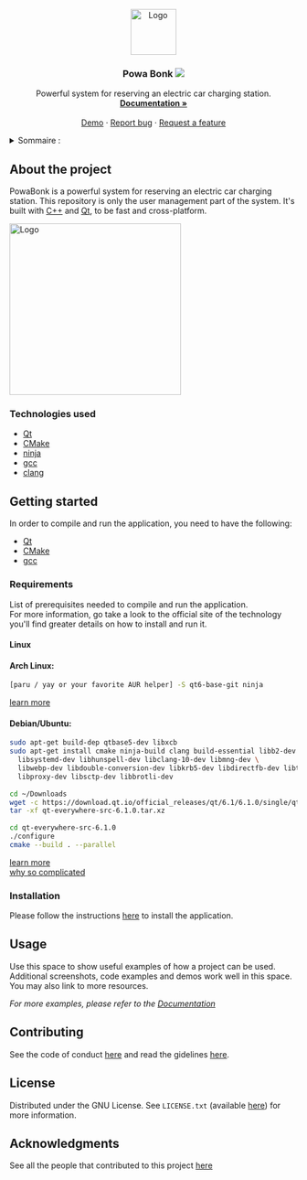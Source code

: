 <div id="top"></div>

<!-- PROJECT SHIELDS -->
<!--
*** I'm using markdown "reference style" links for readability.
*** Reference links are enclosed in brackets [ ] instead of parentheses ( ).
*** See the bottom of this document for the declaration of the reference variables
*** for contributors-url, forks-url, etc. This is an optional, concise syntax 
*** you may use.
*** https://www.markdownguide.org/basic-syntax/#reference-style-links
-->

<!-- PROJECT LOGO -->
<br />
<div align="center">
  <a href="https://github.com/Jaggernaute/PowaBonk">
    <img src="blobs/logo.png" alt="Logo" height="80">
  </a>

<h3 align="center">
    Powa Bonk
    <a href="https://github.com/Jaggernaute/PowaBonk/actions/workflows/cmake.yml"><img align="top" src="https://github.com/Jaggernaute/PowaBonk/actions/workflows/cmake.yml/badge.svg"/></a>
</h3>

  <p align="center">
    Powerful system for reserving an electric car charging station.
    <br />
    <a href="https://github.com/Jaggernaute/PowaBonk">
    <strong>Documentation »</strong></a>
    <br />
    <br />
    <a href="https://github.com/Jaggernaute/PowaBonk">Demo</a>
    ·
    <a href="https://github.com/Jaggernaute/PowaBonk/issues">Report bug</a>
    ·
    <a href="https://github.com/Jaggernaute/PowaBonk/issues">Request a feature</a>
  </p>
</div>



<!-- TABLE OF CONTENTS -->
<details>
  <summary>Sommaire :</summary>
  <ol>
    <li>
      <a href="#about-the-project">About the project</a>
      <ul>
        <li><a href="#built-with">Built with</a></li>
      </ul>
    </li>
    <li>
      <a href="#getting-started">Getting started</a>
      <ul>
        <li><a href="#requirements">Requirements</a></li>
        <li><a href="#installation">Installation</a></li>
      </ul>
    </li>
    <li><a href="#usage">USage</a></li>
    <li><a href="#roadmap">Roadmap</a></li>
    <li><a href="#contributing">Contributing</a></li>
    <li><a href="#license">Licence</a></li>
    <li><a href="#contact">Contact</a></li>
    <li><a href="#acknowledgments">Acknowledgments</a></li>
  </ol>
</details>



<!-- ABOUT THE PROJECT -->
## About the project

PowaBonk is a powerful system for reserving an electric car charging station.
This repository is only the user management part of the system.
It's built with [C++](https://en.wikipedia.org/wiki/C%2B%2B) and 
[Qt](https://www.qt.io/),
to be fast and cross-platform.

<img src="blobs/fullscreen-app.png" alt="Logo" height="300">

### Technologies used

* [Qt](https://www.qt.io)
* [CMake](https://cmake.org)
* [ninja](https://ninja-build.org/manual.html#_introduction)
* [gcc](https://gcc.gnu.org)
* [clang](https://clang.llvm.org)

<!-- GETTING STARTED -->
## Getting started

In order to compile and run the application, you need to have the following:

* [Qt](https://www.qt.io)
* [CMake](https://cmake.org)
* [gcc](https://gcc.gnu.org)

### Requirements

List of prerequisites needed to compile and run the application.  
For more information, 
go take a look to the official site of the technology you'll find greater 
details on how to install and run it.

#### Linux
#### Arch Linux:
  ```sh
  [paru / yay or your favorite AUR helper] -S qt6-base-git ninja
  ```
  [learn more](https://wiki.archlinux.org/title/qt) 

#### Debian/Ubuntu:
  ```sh
  sudo apt-get build-dep qtbase5-dev libxcb
  sudo apt-get install cmake ninja-build clang build-essential libb2-dev libzstd-dev \
    libsystemd-dev libhunspell-dev libclang-10-dev libmng-dev \
    libwebp-dev libdouble-conversion-dev libkrb5-dev libdirectfb-dev libts-dev \
    libproxy-dev libsctp-dev libbrotli-dev
    
  cd ~/Downloads
  wget -c https://download.qt.io/official_releases/qt/6.1/6.1.0/single/qt-everywhere-src-6.1.0.tar.xz
  tar -xf qt-everywhere-src-6.1.0.tar.xz
    
  cd qt-everywhere-src-6.1.0
  ./configure
  cmake --build . --parallel
  ```
[learn more](https://wiki.debian.org/qt)  
[why so complicated](https://askubuntu.com/a/1341877)

### Installation

Please follow the instructions [here](https://github.com/Jaggernaute/PowaBonk/blob/master/docs/INSTALL.md) to install the application.

<!-- USAGE EXAMPLES -->
## Usage

Use this space to show useful examples of how a project can be used. 
Additional screenshots, code examples and demos work well in this space. 
You may also link to more resources.

_For more examples, please refer to the [Documentation](https://github.com/Jaggernaute/PowaBonk/tree/master/docs/CODE_OF_CONDUCT.md)_

<!-- CONTRIBUTING -->
## Contributing

See the code of conduct 
[here](https://github.com/Jaggernaute/PowaBonk/tree/master/docs/CODE_OF_CONDUCT.md) 
and read the gidelines 
[here](https://www.github.com/Jaggernaute/PowaBonk/tree/master/docs/CONTRIBUTING.md).


<!-- LICENSE -->
## License

Distributed under the GNU License. See `LICENSE.txt` 
(available [here](https://www.github.com/Jaggernaute/PowaBonk/blob/master/LICENSE)) 
for more information.


<!-- ACKNOWLEDGMENTS -->
## Acknowledgments

See all the people that contributed to this project 
[here](https://github.com/Jaggernaute/PowaBonk/tree/master/docs/AUTHORS.md)



<!-- MARKDOWN LINKS & IMAGES -->
<!-- https://www.markdownguide.org/basic-syntax/#reference-style-links -->
[contributors-shield]: https://img.shields.io/github/contributors/Jaggernaute/PowaBonk.svg?style=for-the-badge
[contributors-url]: https://github.com/Jaggernaute/PowaBonk/graphs/contributors
[forks-shield]: https://img.shields.io/github/forks/Jaggernaute/PowaBonk.svg?style=for-the-badge
[forks-url]: https://github.com/Jaggernaute/PowaBonk/network/members
[stars-shield]: https://img.shields.io/github/stars/Jaggernaute/PowaBonk.svg?style=for-the-badge
[stars-url]: https://github.com/Jaggernaute/PowaBonk/stargazers
[issues-shield]: https://img.shields.io/github/issues/Jaggernaute/PowaBonk.svg?style=for-the-badge
[issues-url]: https://github.com/Jaggernaute/PowaBonk/issues
[license-shield]: https://img.shields.io/github/license/Jaggernaute/PowaBonk.svg?style=for-the-badge
[license-url]: https://github.com/Jaggernaute/PowaBonk/blob/master/LICENSE.txt
[linkedin-shield]: https://img.shields.io/badge/-LinkedIn-black.svg?style=for-the-badge&logo=linkedin&colorB=555
[linkedin-url]: https://linkedin.com/in/ 
[product-screenshot]: images/screenshot.png
